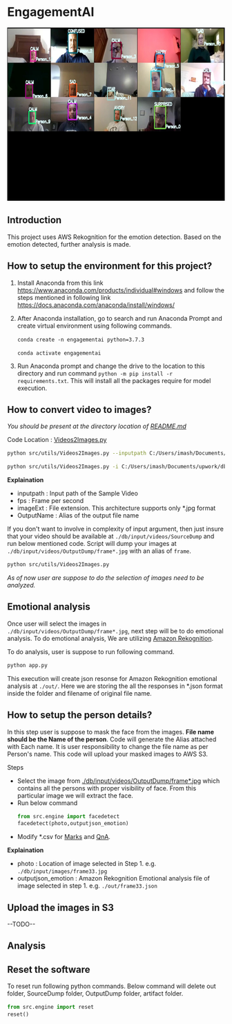 # EngagementAI

<center><img src="./db/input/images/output.jpg" width="900" height="400"></center>

## Introduction
This project uses AWS Rekognition for the emotion detection. Based on the emotion detected, further analysis is made.

## How to setup the environment for this project?
1. Install Anaconda from this link https://www.anaconda.com/products/individual#windows and follow the steps mentioned in following link
https://docs.anaconda.com/anaconda/install/windows/

2. After Anaconda installation, go to search and run Anaconda Prompt and create virtual environment using following commands.

    `conda create -n engagementai python=3.7.3`

    `conda activate engagementai`

3. Run Anaconda prompt and change the drive to the location to this directory and run command `python -m pip install -r requirements.txt`. This will install all the packages require for model execution.

## How to convert video to images?
*You should be present at the directory location of [README.md](./README.md)*

Code Location : [Videos2Images.py](./src/utils/Videos2Images.py)

```bash
python src/utils/Videos2Images.py --inputpath C:/Users/imash/Documents/upwork/db/input/videos/SourceDump/sample.mp4 --fps 10 --imageExt .jpg --OutputName frame
```

```bash
python src/utils/Videos2Images.py -i C:/Users/imash/Documents/upwork/db/input/videos/SourceDump/sample.mp4 -f 10 -e .jpg -o frame
```

**Explaination**

- inputpath : Input path of the Sample Video
- fps : Frame per second
- imageExt : File extension. This architecture supports only *.jpg format
- OutputName : Alias of the output file name

If you don't want to involve in complexity of input argument, then just insure that your video should be available at `./db/input/videos/SourceDump` and run below mentioned code. Script will dump your images at `./db/input/videos/OutputDump/frame*.jpg` with an alias of `frame`.

```bash
python src/utils/Videos2Images.py
```
*As of now user are suppose to do the selection of images need to be analyzed.*

## Emotional analysis
Once user will select the images in `./db/input/videos/OutputDump/frame*.jpg`, next step will be to do emotional analysis. To do emotional analysis, We are utilizing [Amazon Rekognition](https://docs.aws.amazon.com/rekognition/latest/dg/API_Emotion.html). 

To do analysis, user is suppose to run following command.
```bash
python app.py
```
This execution will create json resonse for Amazon Rekognition emotional analysis at `./out/`. Here we are storing the all the responses in *.json format inside the folder and filename of original file name.

## How to setup the person details?
In this step user is suppose to mask the face from the images. **File name should be the Name of the person**. Code will generate the Alias attached with Each name. It is user responsibility to change the file name as per Person's name.  This code will upload your masked images to AWS S3.

Steps 
- Select the image from [./db/input/videos/OutputDump/frame*.jpg](./db/input/videos/OutputDump/) which contains all the persons with proper visibility of face. From this particular image we will extract the face.
- Run below command
    ```python
    from src.engine import facedetect
    facedetect(photo,outputjson_emotion)
    ```
- Modify *.csv for [Marks](./db/input/docs/Marks.csv) and [QnA](./db/input/docs/QnA.csv).

**Explaination**
- photo : Location of image selected in Step 1. e.g. `./db/input/images/frame33.jpg`
- outputjson_emotion : Amazon Rekognition Emotional analysis file of image selected in step 1. e.g. `./out/frame33.json`

## Upload the images in S3

--TODO--

## Analysis



## Reset the software
To reset run following python commands. Below command will delete out folder, SourceDump folder, OutputDump folder, artifact folder.

```python
from src.engine import reset
reset()
```







